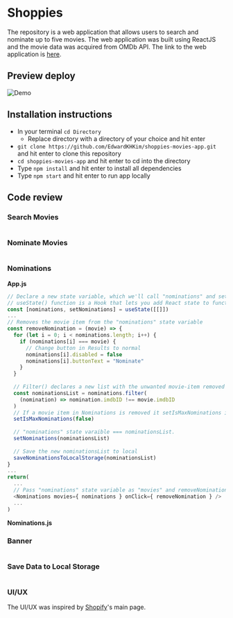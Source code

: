 # Shoppies 

The repository is a web application that allows users to search and nominate up to five movies. The web application was built using ReactJS and the movie data was acquired from OMDb API. The link to the web application is [here](https://shoppies-movies-app.netlify.app/). 

## Preview deploy 
![Demo](demo-full.gif)

## Installation instructions 
- In your terminal ```cd Directory``` 
  - Replace directory with a directory of your choice and hit enter
- ```git clone https://github.com/EdwardKHKim/shoppies-movies-app.git``` and hit enter to clone this repository
- ```cd shoppies-movies-app``` and hit enter to cd into the directory
- Type ```npm install``` and hit enter to install all dependencies 
- Type ```npm start``` and hit enter to run app locally

## Code review 
### Search Movies 
```js

```
### Nominate Movies 
```js

```
### Nominations 
**App.js**
```js 
// Declare a new state variable, which we'll call "nominations" and set it to an empty array 
// useState() function is a Hook that lets you add React state to function components
const [nominations, setNominations] = useState([[]])
...
// Removes the movie item from the "nominations" state variable
const removeNomination = (movie) => {
  for (let i = 0; i < nominations.length; i++) {
    if (nominations[i] === movie) {
      // Change button in Results to normal 
      nominations[i].disabled = false 
      nominations[i].buttonText = "Nominate"
    }
  }
  
  // Filter() declares a new list with the unwanted movie-item removed
  const nominationsList = nominations.filter(
    (nomination) => nomination.imdbID !== movie.imdbID
  )
  // If a movie item in Nominations is removed it setIsMaxNominations is always === false 
  setIsMaxNominations(false)
  
  // "nominations" state varaible === nominationsList. 
  setNominations(nominationsList)
  
  // Save the new nominationsList to local
  saveNominationsToLocalStorage(nominationsList)
}
...
return(
  ...
  // Pass "nominations" state variable as "movies" and removeNominations() as the onClick() action in the Nominations component
  <Nominations movies={ nominations } onClick={ removeNomination } /> 
  ...
) 
```
**Nominations.js**

### Banner 
```js

```
### Save Data to Local Storage 
```js

```
### UI/UX 
The UI/UX was inspired by [Shopify](https://www.shopify.com/)'s main page. 
